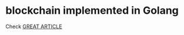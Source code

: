 # blockchain implemented in Golang
Check [GREAT ARTICLE](https://jeiwan.cc/posts/building-blockchain-in-go-part-1/)
